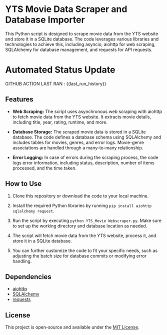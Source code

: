 # YTS Movie Data Scraper and Database Importer

This Python script is designed to scrape movie data from the YTS website and store it in a SQLite database. The code leverages various libraries and technologies to achieve this, including asyncio, aiohttp for web scraping, SQLAlchemy for database management, and requests for API requests.


# Automated Status Update

GITHUB ACTION LAST RAN :
{{last_run_history}}


## Features

- **Web Scraping:** The script uses asynchronous web scraping with aiohttp to fetch movie data from the YTS website. It extracts movie details, including title, year, rating, runtime, and more.

- **Database Storage:** The scraped movie data is stored in a SQLite database. The code defines a database schema using SQLAlchemy and includes tables for movies, genres, and error logs. Movie-genre associations are handled through a many-to-many relationship.

- **Error Logging:** In case of errors during the scraping process, the code logs error information, including status, description, number of items processed, and the time taken.

## How to Use

1. Clone this repository or download the code to your local machine.

2. Install the required Python libraries by running `pip install aiohttp sqlalchemy request`.

3. Run the script by executing `python YTS_Movie Webscraper.py`. Make sure to set up the working directory and database location as needed.

4. The script will fetch movie data from the YTS website, process it, and store it in a SQLite database.

5. You can further customize the code to fit your specific needs, such as adjusting the batch size for database commits or modifying error handling.

## Dependencies

- [aiohttp](https://docs.aiohttp.org/en/stable/)
- [SQLAlchemy](https://www.sqlalchemy.org/)
- [requests](https://docs.python-requests.org/en/latest/)

## License

This project is open-source and available under the [MIT License](LICENSE).


